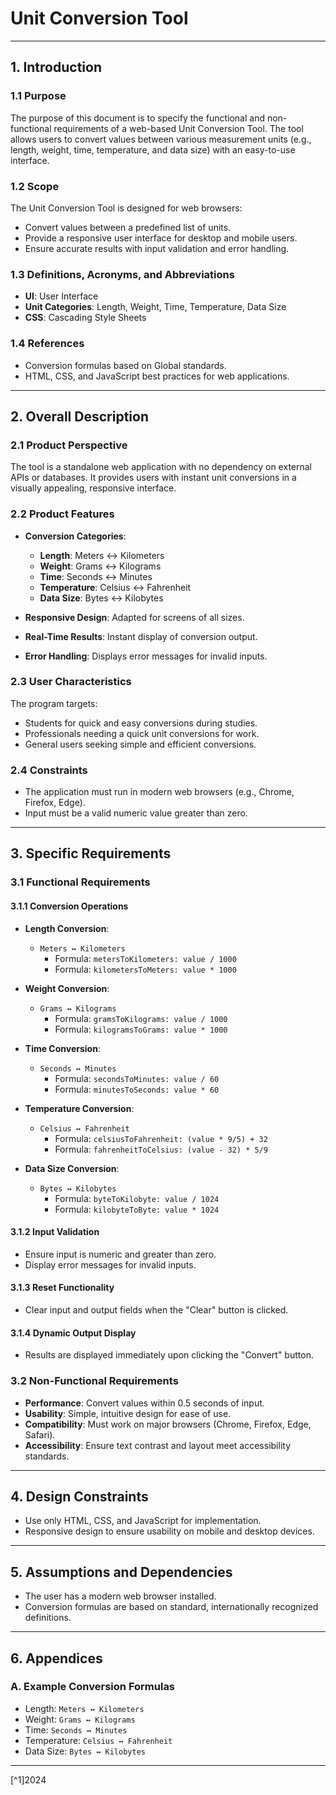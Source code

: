 # **Unit Conversion Tool**

---

## **1. Introduction**  
### 1.1 **Purpose**  
The purpose of this document is to specify the functional and non-functional requirements of a web-based Unit Conversion Tool. The tool allows users to convert values between various measurement units (e.g., length, weight, time, temperature, and data size) with an easy-to-use interface.

### 1.2 **Scope**  
The Unit Conversion Tool is designed for web browsers:
- Convert values between a predefined list of units.
- Provide a responsive user interface for desktop and mobile users.
- Ensure accurate results with input validation and error handling.

### 1.3 **Definitions, Acronyms, and Abbreviations**  
- **UI**: User Interface  
- **Unit Categories**: Length, Weight, Time, Temperature, Data Size  
- **CSS**: Cascading Style Sheets  

### 1.4 **References**  
- Conversion formulas based on Global standards.  
- HTML, CSS, and JavaScript best practices for web applications.

---

## **2. Overall Description**  
### 2.1 **Product Perspective**  
The tool is a standalone web application with no dependency on external APIs or databases. It provides users with instant unit conversions in a visually appealing, responsive interface.

### 2.2 **Product Features**  
- **Conversion Categories**:  
  - **Length**: Meters ↔ Kilometers  
  - **Weight**: Grams ↔ Kilograms  
  - **Time**: Seconds ↔ Minutes  
  - **Temperature**: Celsius ↔ Fahrenheit  
  - **Data Size**: Bytes ↔ Kilobytes  

- **Responsive Design**: Adapted for screens of all sizes.  
- **Real-Time Results**: Instant display of conversion output.  
- **Error Handling**: Displays error messages for invalid inputs.  

### 2.3 **User Characteristics**  
The program targets:  
- Students for quick and easy conversions during studies.  
- Professionals needing a quick unit conversions for work.  
- General users seeking simple and efficient conversions.

### 2.4 **Constraints**  
- The application must run in modern web browsers (e.g., Chrome, Firefox, Edge).  
- Input must be a valid numeric value greater than zero.  

---

## **3. Specific Requirements**  
### 3.1 **Functional Requirements**  
#### 3.1.1 Conversion Operations  
- **Length Conversion**:  
  - `Meters ↔ Kilometers`  
    - Formula: `metersToKilometers: value / 1000`  
    - Formula: `kilometersToMeters: value * 1000`  

- **Weight Conversion**:  
  - `Grams ↔ Kilograms`  
    - Formula: `gramsToKilograms: value / 1000`  
    - Formula: `kilogramsToGrams: value * 1000`  

- **Time Conversion**:  
  - `Seconds ↔ Minutes`  
    - Formula: `secondsToMinutes: value / 60`  
    - Formula: `minutesToSeconds: value * 60`  

- **Temperature Conversion**:  
  - `Celsius ↔ Fahrenheit`  
    - Formula: `celsiusToFahrenheit: (value * 9/5) + 32`  
    - Formula: `fahrenheitToCelsius: (value - 32) * 5/9`  

- **Data Size Conversion**:  
  - `Bytes ↔ Kilobytes`  
    - Formula: `byteToKilobyte: value / 1024`  
    - Formula: `kilobyteToByte: value * 1024`  

#### 3.1.2 Input Validation  
- Ensure input is numeric and greater than zero.  
- Display error messages for invalid inputs.

#### 3.1.3 Reset Functionality  
- Clear input and output fields when the "Clear" button is clicked.

#### 3.1.4 Dynamic Output Display  
- Results are displayed immediately upon clicking the "Convert" button.

### 3.2 **Non-Functional Requirements**  
- **Performance**: Convert values within 0.5 seconds of input.  
- **Usability**: Simple, intuitive design for ease of use.  
- **Compatibility**: Must work on major browsers (Chrome, Firefox, Edge, Safari).  
- **Accessibility**: Ensure text contrast and layout meet accessibility standards.

---

## **4. Design Constraints**  
- Use only HTML, CSS, and JavaScript for implementation.  
- Responsive design to ensure usability on  mobile and desktop devices.

---

## **5. Assumptions and Dependencies**  
- The user has a modern web browser installed.  
- Conversion formulas are based on standard, internationally recognized definitions.  

---

## **6. Appendices**  
### A. Example Conversion Formulas  
- Length: `Meters ↔ Kilometers`  
- Weight: `Grams ↔ Kilograms`  
- Time: `Seconds ↔ Minutes`  
- Temperature: `Celsius ↔ Fahrenheit`  
- Data Size: `Bytes ↔ Kilobytes`  



---

[^1]2024
